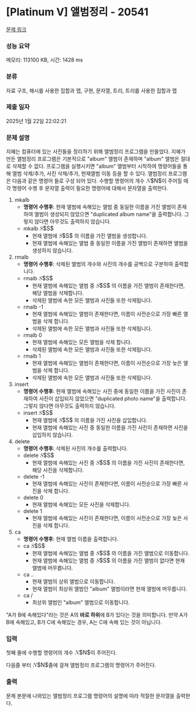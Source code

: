 # [Platinum V] 앨범정리 - 20541 

[문제 링크](https://www.acmicpc.net/problem/20541) 

### 성능 요약

메모리: 113100 KB, 시간: 1428 ms

### 분류

자료 구조, 해시를 사용한 집합과 맵, 구현, 문자열, 트리, 트리를 사용한 집합과 맵

### 제출 일자

2025년 1월 22일 22:02:21

### 문제 설명

<p dir="ltr">지혜는 컴퓨터에 있는 사진들을 정리하기 위해 앨범정리 프로그램을 만들었다. 지혜가 만든  앨범정리 프로그램은 기본적으로 "album" 앨범이 존재하며 "album" 앨범은 절대로 삭제할 수 없다. 프로그램을 실행시키면 "album" 앨범부터 시작하여 명령어들을 통해 앨범 삭제/추가, 사진 삭제/추가, 현재앨범 이동 등을 할 수 있다. 앨범정리 프로그램은 다음과 같은 명령어 들로 구성 되어 있다. 수행할 명령어의 개수 <mjx-container class="MathJax" jax="CHTML" style="font-size: 109%; position: relative;"><mjx-math class="MJX-TEX" aria-hidden="true"><mjx-mi class="mjx-i"><mjx-c class="mjx-c1D441 TEX-I"></mjx-c></mjx-mi></mjx-math><mjx-assistive-mml unselectable="on" display="inline"><math xmlns="http://www.w3.org/1998/Math/MathML"><mi>N</mi></math></mjx-assistive-mml><span aria-hidden="true" class="no-mathjax mjx-copytext">$N$</span></mjx-container>이 주어질 때 각 명령어 수행 후 문자열 출력이 필요한 명령어에 대해서 문자열을 출력한다.</p>

<ol>
	<li>mkalb
	<ul>
		<li><strong>명령어 수행후</strong>: 현재 앨범에 속해있는 앨범 중 동일한 이름을 가진 앨범이 존재하여 앨범이 생성되지 않았으면 "duplicated album name"을 출력합니다. 그렇지 않다면 아무것도 출력하지 않습니다.</li>
		<li>mkalb <mjx-container class="MathJax" jax="CHTML" style="font-size: 109%; position: relative;"><mjx-math class="MJX-TEX" aria-hidden="true"><mjx-mi class="mjx-i"><mjx-c class="mjx-c1D446 TEX-I"></mjx-c></mjx-mi></mjx-math><mjx-assistive-mml unselectable="on" display="inline"><math xmlns="http://www.w3.org/1998/Math/MathML"><mi>S</mi></math></mjx-assistive-mml><span aria-hidden="true" class="no-mathjax mjx-copytext">$S$</span></mjx-container>
		<ul>
			<li>현재 앨범에 <mjx-container class="MathJax" jax="CHTML" style="font-size: 109%; position: relative;"><mjx-math class="MJX-TEX" aria-hidden="true"><mjx-mi class="mjx-i"><mjx-c class="mjx-c1D446 TEX-I"></mjx-c></mjx-mi></mjx-math><mjx-assistive-mml unselectable="on" display="inline"><math xmlns="http://www.w3.org/1998/Math/MathML"><mi>S</mi></math></mjx-assistive-mml><span aria-hidden="true" class="no-mathjax mjx-copytext">$S$</span></mjx-container> 의 이름을 가진 앨범을 생성합니다.</li>
			<li>현재 앨범에 속해있는 앨범 중 동일한 이름을 가진 앨범이 존재하면 앨범을 생성하지 않습니다.</li>
		</ul>
		</li>
	</ul>
	</li>
	<li>rmalb
	<ul>
		<li><strong>명령어 수행후</strong>: 삭제된 앨범의 개수와 사진의 개수를 공백으로 구분하여 출력합니다.</li>
		<li>rmalb <mjx-container class="MathJax" jax="CHTML" style="font-size: 109%; position: relative;"><mjx-math class="MJX-TEX" aria-hidden="true"><mjx-mi class="mjx-i"><mjx-c class="mjx-c1D446 TEX-I"></mjx-c></mjx-mi></mjx-math><mjx-assistive-mml unselectable="on" display="inline"><math xmlns="http://www.w3.org/1998/Math/MathML"><mi>S</mi></math></mjx-assistive-mml><span aria-hidden="true" class="no-mathjax mjx-copytext">$S$</span></mjx-container>
		<ul>
			<li>현재 앨범에 속해있는 앨범 중 <mjx-container class="MathJax" jax="CHTML" style="font-size: 109%; position: relative;"><mjx-math class="MJX-TEX" aria-hidden="true"><mjx-mi class="mjx-i"><mjx-c class="mjx-c1D446 TEX-I"></mjx-c></mjx-mi></mjx-math><mjx-assistive-mml unselectable="on" display="inline"><math xmlns="http://www.w3.org/1998/Math/MathML"><mi>S</mi></math></mjx-assistive-mml><span aria-hidden="true" class="no-mathjax mjx-copytext">$S$</span></mjx-container> 의 이름을 가진 앨범이 존재한다면, 해당 앨범을 삭제합니다.</li>
			<li>삭제된 앨범에 속한 모든 앨범과 사진들 또한 삭제됩니다.</li>
		</ul>
		</li>
		<li>rmalb -1
		<ul>
			<li>현재 앨범에 속해있는 앨범이 존재한다면, 이름이 사전순으로 가장 빠른 앨범을 삭제 합니다.</li>
			<li>삭제된 앨범에 속한 모든 앨범과 사진들 또한 삭제됩니다.</li>
		</ul>
		</li>
		<li>rmalb 0
		<ul>
			<li>현재 앨범에 속해있는 모든 앨범을 삭제 합니다.</li>
			<li>삭제된 앨범에 속한 모든 앨범과 사진들 또한 삭제됩니다.</li>
		</ul>
		</li>
		<li>rmalb 1
		<ul>
			<li>현재 앨범에 속해있는 앨범이 존재한다면, 이름이 사전순으로 가장 늦은 앨범을 삭제 합니다. </li>
			<li>삭제된 앨범에 속한 모든 앨범과 사진들 또한 삭제됩니다.</li>
		</ul>
		</li>
	</ul>
	</li>
	<li>insert
	<ul>
		<li><strong>명령어 수행후</strong>: 현재 앨범에 속해있는 사진 중에 동일한 이름을 가진 사진이 존재하여 사진이 삽입되지 않았으면 "duplicated photo name"을 출력합니다. 그렇지 않다면 아무것도 출력하지 않습니다.</li>
		<li>insert <mjx-container class="MathJax" jax="CHTML" style="font-size: 109%; position: relative;"><mjx-math class="MJX-TEX" aria-hidden="true"><mjx-mi class="mjx-i"><mjx-c class="mjx-c1D446 TEX-I"></mjx-c></mjx-mi></mjx-math><mjx-assistive-mml unselectable="on" display="inline"><math xmlns="http://www.w3.org/1998/Math/MathML"><mi>S</mi></math></mjx-assistive-mml><span aria-hidden="true" class="no-mathjax mjx-copytext">$S$</span></mjx-container>
		<ul>
			<li>현재 앨범에 <mjx-container class="MathJax" jax="CHTML" style="font-size: 109%; position: relative;"><mjx-math class="MJX-TEX" aria-hidden="true"><mjx-mi class="mjx-i"><mjx-c class="mjx-c1D446 TEX-I"></mjx-c></mjx-mi></mjx-math><mjx-assistive-mml unselectable="on" display="inline"><math xmlns="http://www.w3.org/1998/Math/MathML"><mi>S</mi></math></mjx-assistive-mml><span aria-hidden="true" class="no-mathjax mjx-copytext">$S$</span></mjx-container> 의 이름을 가진 사진을 삽입합니다.</li>
			<li>현재 앨범에 속해있는 사진 중 동일한 이름을 가진 사진이 존재하면 사진을 삽입하지 않습니다.</li>
		</ul>
		</li>
	</ul>
	</li>
	<li>delete
	<ul>
		<li><strong>명령어 수행후</strong>: 삭제된 사진의 개수를 출력합니다.</li>
		<li>delete <mjx-container class="MathJax" jax="CHTML" style="font-size: 109%; position: relative;"><mjx-math class="MJX-TEX" aria-hidden="true"><mjx-mi class="mjx-i"><mjx-c class="mjx-c1D446 TEX-I"></mjx-c></mjx-mi></mjx-math><mjx-assistive-mml unselectable="on" display="inline"><math xmlns="http://www.w3.org/1998/Math/MathML"><mi>S</mi></math></mjx-assistive-mml><span aria-hidden="true" class="no-mathjax mjx-copytext">$S$</span></mjx-container>
		<ul>
			<li>현재 앨범에 속해있는 사진 중 <mjx-container class="MathJax" jax="CHTML" style="font-size: 109%; position: relative;"><mjx-math class="MJX-TEX" aria-hidden="true"><mjx-mi class="mjx-i"><mjx-c class="mjx-c1D446 TEX-I"></mjx-c></mjx-mi></mjx-math><mjx-assistive-mml unselectable="on" display="inline"><math xmlns="http://www.w3.org/1998/Math/MathML"><mi>S</mi></math></mjx-assistive-mml><span aria-hidden="true" class="no-mathjax mjx-copytext">$S$</span></mjx-container> 의 이름을 가진 사진이 존재한다면, 해당 사진을 삭제합니다.</li>
		</ul>
		</li>
		<li>delete -1
		<ul>
			<li>현재 앨범에 속해있는 사진이 존재한다면, 이름이 사전순으로 가장 빠른 사진을 삭제 합니다.</li>
		</ul>
		</li>
		<li>delete 0
		<ul>
			<li>현재 앨범에 속해있는 모든 사진을 삭제합니다.</li>
		</ul>
		</li>
		<li>delete 1
		<ul>
			<li>현재 앨범에 속해있는 사진이 존재한다면, 이름이 사전순으로 가장 늦은 사진을 삭제 합니다. </li>
		</ul>
		</li>
	</ul>
	</li>
	<li>ca
	<ul>
		<li><strong>명령어 수행후</strong>: 현재 앨범 이름을 출력합니다.</li>
		<li>ca <mjx-container class="MathJax" jax="CHTML" style="font-size: 109%; position: relative;"><mjx-math class="MJX-TEX" aria-hidden="true"><mjx-mi class="mjx-i"><mjx-c class="mjx-c1D446 TEX-I"></mjx-c></mjx-mi></mjx-math><mjx-assistive-mml unselectable="on" display="inline"><math xmlns="http://www.w3.org/1998/Math/MathML"><mi>S</mi></math></mjx-assistive-mml><span aria-hidden="true" class="no-mathjax mjx-copytext">$S$</span></mjx-container>
		<ul>
			<li>현재 앨범에 속해있는 앨범 중 <mjx-container class="MathJax" jax="CHTML" style="font-size: 109%; position: relative;"><mjx-math class="MJX-TEX" aria-hidden="true"><mjx-mi class="mjx-i"><mjx-c class="mjx-c1D446 TEX-I"></mjx-c></mjx-mi></mjx-math><mjx-assistive-mml unselectable="on" display="inline"><math xmlns="http://www.w3.org/1998/Math/MathML"><mi>S</mi></math></mjx-assistive-mml><span aria-hidden="true" class="no-mathjax mjx-copytext">$S$</span></mjx-container> 의 이름을 가진 앨범으로 이동합니다.</li>
			<li>현재 앨범에 속해있는 앨범 중 <mjx-container class="MathJax" jax="CHTML" style="font-size: 109%; position: relative;"><mjx-math class="MJX-TEX" aria-hidden="true"><mjx-mi class="mjx-i"><mjx-c class="mjx-c1D446 TEX-I"></mjx-c></mjx-mi></mjx-math><mjx-assistive-mml unselectable="on" display="inline"><math xmlns="http://www.w3.org/1998/Math/MathML"><mi>S</mi></math></mjx-assistive-mml><span aria-hidden="true" class="no-mathjax mjx-copytext">$S$</span></mjx-container> 의 이름을 가진 앨범이 없다면 현재 앨범에 머무릅니다.</li>
		</ul>
		</li>
		<li>ca ..
		<ul>
			<li>현재 앨범의 상위 앨범으로 이동합니다.</li>
			<li>현재 앨범이 최상위 앨범인 "album" 앨범이라면 현재 앨범에 머무릅니다.</li>
		</ul>
		</li>
		<li>ca /
		<ul>
			<li>최상위 앨범인 "album" 앨범으로 이동합니다.</li>
		</ul>
		</li>
	</ul>
	</li>
</ol>

<p>"A가 B에 속해있다"라는 것은 A의 <strong>바로 하위</strong>에 B가 있다는 것을 의미합니다. 만약 A가 B에 속해있고, B가 C에 속해있는 경우, A는 C에 속해 있는 것이 아닙니다. </p>

### 입력 

 <p>첫째 줄에 수행할 명령어의 개수 <mjx-container class="MathJax" jax="CHTML" style="font-size: 109%; position: relative;"><mjx-math class="MJX-TEX" aria-hidden="true"><mjx-mi class="mjx-i"><mjx-c class="mjx-c1D441 TEX-I"></mjx-c></mjx-mi></mjx-math><mjx-assistive-mml unselectable="on" display="inline"><math xmlns="http://www.w3.org/1998/Math/MathML"><mi>N</mi></math></mjx-assistive-mml><span aria-hidden="true" class="no-mathjax mjx-copytext">$N$</span></mjx-container>이 주어진다.</p>

<p>다음줄 부터 <mjx-container class="MathJax" jax="CHTML" style="font-size: 109%; position: relative;"><mjx-math class="MJX-TEX" aria-hidden="true"><mjx-mi class="mjx-i"><mjx-c class="mjx-c1D441 TEX-I"></mjx-c></mjx-mi></mjx-math><mjx-assistive-mml unselectable="on" display="inline"><math xmlns="http://www.w3.org/1998/Math/MathML"><mi>N</mi></math></mjx-assistive-mml><span aria-hidden="true" class="no-mathjax mjx-copytext">$N$</span></mjx-container>줄에 걸쳐 앨범정리 프로그램의 명령어가 주어진다.</p>

### 출력 

 <p>문제 본문에 나와있는 앨범정리 프로그램 명령어의 설명에 따라 적절한 문자열을 출력한다.</p>

